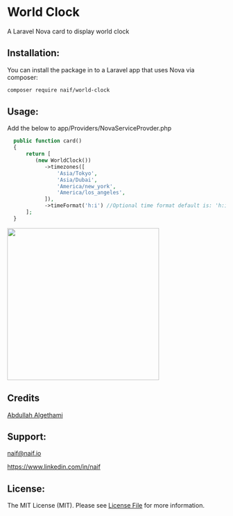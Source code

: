 # World Clock
A Laravel Nova card to display world clock

## Installation:

You can install the package in to a Laravel app that uses Nova via composer:

```bash
composer require naif/world-clock
```

## Usage:
Add the below to app/Providers/NovaServiceProvder.php

```php
  public function card()
  {
      return [
         (new WorldClock())
            ->timezones([
                'Asia/Tokyo',
                'Asia/Dubai',
                'America/new_york',
                'America/los_angeles',
            ]),
            ->timeFormat('h:i') //Optional time format default is: 'h:i:s'
      ];
  }
```

<img src="https://raw.githubusercontent.com/naifalshaye/worldclock/master/screenshots/screenshot.png" width="350">


## Credits
[Abdullah Algethami](https://twitter.com/3bdo3tb)

## Support:
naif@naif.io

https://www.linkedin.com/in/naif

## License:
The MIT License (MIT). Please see [License File](LICENSE.md) for more information.
